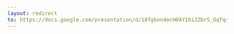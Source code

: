 ```yaml
---
layout: redirect
to: https://docs.google.com/presentation/d/18fgknn4mcH0AYI6iJZbrS_OqTqs0izcQbKV2FBn2HcA/edit?usp=sharing
---
```

